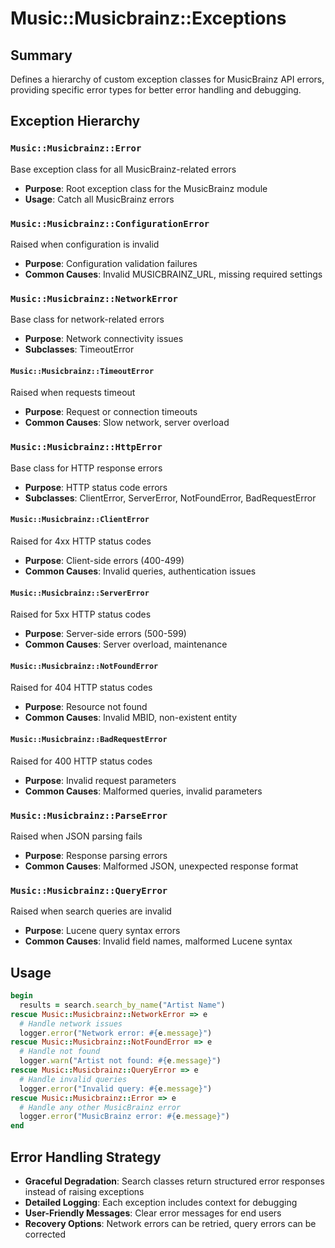 # Music::Musicbrainz::Exceptions

## Summary
Defines a hierarchy of custom exception classes for MusicBrainz API errors, providing specific error types for better error handling and debugging.

## Exception Hierarchy

### `Music::Musicbrainz::Error`
Base exception class for all MusicBrainz-related errors
- **Purpose**: Root exception class for the MusicBrainz module
- **Usage**: Catch all MusicBrainz errors

### `Music::Musicbrainz::ConfigurationError`
Raised when configuration is invalid
- **Purpose**: Configuration validation failures
- **Common Causes**: Invalid MUSICBRAINZ_URL, missing required settings

### `Music::Musicbrainz::NetworkError`
Base class for network-related errors
- **Purpose**: Network connectivity issues
- **Subclasses**: TimeoutError

#### `Music::Musicbrainz::TimeoutError`
Raised when requests timeout
- **Purpose**: Request or connection timeouts
- **Common Causes**: Slow network, server overload

### `Music::Musicbrainz::HttpError`
Base class for HTTP response errors
- **Purpose**: HTTP status code errors
- **Subclasses**: ClientError, ServerError, NotFoundError, BadRequestError

#### `Music::Musicbrainz::ClientError`
Raised for 4xx HTTP status codes
- **Purpose**: Client-side errors (400-499)
- **Common Causes**: Invalid queries, authentication issues

#### `Music::Musicbrainz::ServerError`
Raised for 5xx HTTP status codes
- **Purpose**: Server-side errors (500-599)
- **Common Causes**: Server overload, maintenance

#### `Music::Musicbrainz::NotFoundError`
Raised for 404 HTTP status codes
- **Purpose**: Resource not found
- **Common Causes**: Invalid MBID, non-existent entity

#### `Music::Musicbrainz::BadRequestError`
Raised for 400 HTTP status codes
- **Purpose**: Invalid request parameters
- **Common Causes**: Malformed queries, invalid parameters

### `Music::Musicbrainz::ParseError`
Raised when JSON parsing fails
- **Purpose**: Response parsing errors
- **Common Causes**: Malformed JSON, unexpected response format

### `Music::Musicbrainz::QueryError`
Raised when search queries are invalid
- **Purpose**: Lucene query syntax errors
- **Common Causes**: Invalid field names, malformed Lucene syntax

## Usage
```ruby
begin
  results = search.search_by_name("Artist Name")
rescue Music::Musicbrainz::NetworkError => e
  # Handle network issues
  logger.error("Network error: #{e.message}")
rescue Music::Musicbrainz::NotFoundError => e
  # Handle not found
  logger.warn("Artist not found: #{e.message}")
rescue Music::Musicbrainz::QueryError => e
  # Handle invalid queries
  logger.error("Invalid query: #{e.message}")
rescue Music::Musicbrainz::Error => e
  # Handle any other MusicBrainz error
  logger.error("MusicBrainz error: #{e.message}")
end
```

## Error Handling Strategy
- **Graceful Degradation**: Search classes return structured error responses instead of raising exceptions
- **Detailed Logging**: Each exception includes context for debugging
- **User-Friendly Messages**: Clear error messages for end users
- **Recovery Options**: Network errors can be retried, query errors can be corrected 